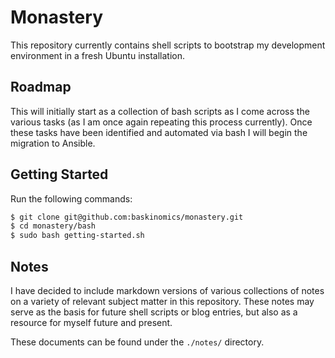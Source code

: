# Monastery

This repository currently contains shell scripts to bootstrap my development environment in a fresh Ubuntu installation.

## Roadmap

This will initially start as a collection of bash scripts as I come across the various tasks (as I am once again repeating this process currently). Once these tasks have been identified and automated via bash I will begin the migration to Ansible.

## Getting Started

Run the following commands:

```bash
$ git clone git@github.com:baskinomics/monastery.git
$ cd monastery/bash
$ sudo bash getting-started.sh
```

## Notes

I have decided to include markdown versions of various collections of notes on a variety of relevant subject matter in this repository. These notes may serve as the basis for future shell scripts or blog entries, but also as a resource for myself future and present.

These documents can be found under the `./notes/` directory.
